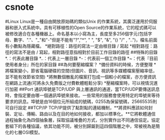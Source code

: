 # csnote
#Linux 
Linux是一種自由開放原始碼的類似Unix 的作業系統，其廣泛運用於伺服器和嵌入式系統中。具有可移植性的Open Source的作業系統，它的程式碼可以被修改適合在各種機器上。命名基本以小寫為主，長度至多256個字元(包括字母、數字、"."、"_"和"-"但是不能有"?","*", " ", "$", "&", "() "/" , "..")，檔名前面有小數點為隱藏檔。 *絕對路徑：路徑的寫法一定由根目錄 / 寫起 *相對路徑：路徑的寫法不是由 / 寫起，相對路徑意指相對於目前工作目錄的路徑 ##特殊的目錄 *.：代表此層目錄 *..：代表上一層目錄 *-：代表前一個工作目錄 *~：代表『目前使用者身分』所在的家目錄
##為何要壓縮檔案？
*備份資料的時候，方便整理
*將檔案變小，節省電腦硬碟的空間(但圖片、音訊、視訊等多媒體檔案壓縮率低，並不能有效節省空間)
*將無數個散亂的檔案打包成一個較小的檔案，亦方便資訊在網路上流通(可將永久免費版之付費軟體輕鬆分享)
*壓縮檔案時，可以視情況進行加密 ##Port 通訊埠號是TCP/UDP 與上層通訊的通道，當TCP/UDP要傳送訊息時，會指定要由哪一個通訊埠號來接收。一些常用的服務會使用特定的埠號來等待要求的訊息。埠號是由16個位元所組成的號碼，0255為保留號碼，25665535則可自行設定 ##TCP/IP TCP/IP提供了點對點的連結機制，**將資料應該如何封裝、定址、傳輸、路由以及在目的地如何接收，都加以標準化。**它將軟體通信過程抽象化為四個抽象層，採取協議堆疊的方式，分別實作出不同通信協定。協定套組下的各種協議，依其功能不同，被分別歸屬到這四個階層之中，常被視為是簡化的七層OSI模型。
